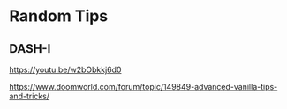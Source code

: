 # Random Tips

## DASH-I

https://youtu.be/w2bObkkj6d0

https://www.doomworld.com/forum/topic/149849-advanced-vanilla-tips-and-tricks/